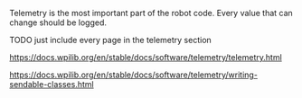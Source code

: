 Telemetry is the most important part of the robot code. Every value that can change should be logged.

TODO just include every page in the telemetry section

https://docs.wpilib.org/en/stable/docs/software/telemetry/telemetry.html


https://docs.wpilib.org/en/stable/docs/software/telemetry/writing-sendable-classes.html